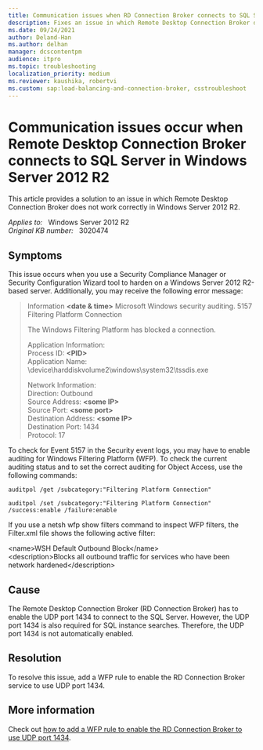 ```yaml
---
title: Communication issues when RD Connection Broker connects to SQL Server
description: Fixes an issue in which Remote Desktop Connection Broker does not work correctly in Windows Server 2012 R2.
ms.date: 09/24/2021
author: Deland-Han
ms.author: delhan
manager: dcscontentpm
audience: itpro
ms.topic: troubleshooting
localization_priority: medium
ms.reviewer: kaushika, robertvi
ms.custom: sap:load-balancing-and-connection-broker, csstroubleshoot
---
```

# Communication issues occur when Remote Desktop Connection Broker connects to SQL Server in Windows Server 2012 R2

This article provides a solution to an issue in which Remote Desktop Connection Broker does not work correctly in Windows Server 2012 R2.

_Applies to:_ &nbsp; Windows Server 2012 R2  
_Original KB number:_ &nbsp; 3020474

## Symptoms

This issue occurs when you use a Security Compliance Manager or Security Configuration Wizard tool to harden on a Windows Server 2012 R2-based server. Additionally, you may receive the following error message:

> Information **\<date & time>** Microsoft Windows security auditing. 5157 Filtering Platform Connection
>
> The Windows Filtering Platform has blocked a connection.
>
> Application Information:  
Process ID: **\<PID>**  
Application Name: \device\harddiskvolume2\windows\system32\tssdis.exe
>
> Network Information:  
Direction: Outbound  
Source Address: **\<some IP>**  
Source Port: **\<some port>**  
Destination Address: **\<some IP>**  
Destination Port: 1434  
Protocol: 17

To check for Event 5157 in the Security event logs, you may have to enable auditing for Windows Filtering Platform (WFP). To check the current auditing status and to set the correct auditing for Object Access, use the following commands:

```console
auditpol /get /subcategory:"Filtering Platform Connection"

auditpol /set /subcategory:"Filtering Platform Connection" /success:enable /failure:enable  
```

If you use a netsh wfp show filters command to inspect WFP filters, the Filter.xml file shows the following active filter:

\<name>WSH Default Outbound Block\</name>  
\<description>Blocks all outbound traffic for services who have been network hardened\</description>

## Cause

The Remote Desktop Connection Broker (RD Connection Broker) has to enable the UDP port 1434 to connect to the SQL Server. However, the UDP port 1434 is also required for SQL instance searches. Therefore, the UDP port 1434 is not automatically enabled.

## Resolution

To resolve this issue, add a WFP rule to enable the RD Connection Broker service to use UDP port 1434.

## More information

Check out [how to add a WFP rule to enable the RD Connection Broker to use UDP port 1434](https://gallery.technet.microsoft.com/add-a-wfp-exception-for-9c719d6a).
